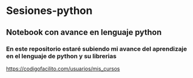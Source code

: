 # Sesiones-python
## Notebook con avance en lenguaje python
### En este repositorio estaré subiendo mi avance del aprendizaje en el lenguaje de python y su librerias
https://codigofacilito.com/usuarios/mis_cursos
